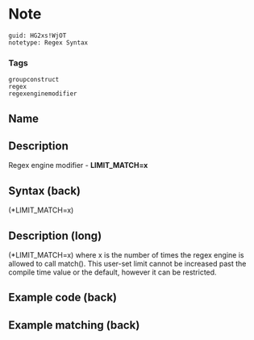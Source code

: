 # Note
```
guid: HG2xs!WjOT
notetype: Regex Syntax
```

### Tags
```
groupconstruct
regex
regexenginemodifier
```

## Name


## Description
Regex engine modifier - <b>LIMIT_MATCH=x</b>

## Syntax (back)
<div>
  (*LIMIT_MATCH=x)
</div>

## Description (long)
(*LIMIT_MATCH=x) where x is the number of times the regex engine is allowed to call match(). This user-set limit cannot be increased past the compile time value or the default, however it can be restricted.

## Example code (back)


## Example matching (back)


